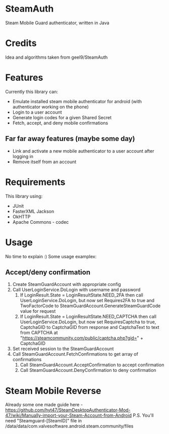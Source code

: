 # SteamAuth
Steam Mobile Guard authenticator, written in Java

# Credits
Idea and algorithms taken from geel9/SteamAuth

# Features
Currently this library can:
* Emulate installed steam mobile authenticator for android (with authenticator working on the phone)
* Login to a user account
* Generate login codes for a given Shared Secret
* Fetch, accept, and deny mobile confirmations

## Far far away features (maybe some day)
* Link and activate a new mobile authenticator to a user account after logging in
* Remove itself from an account

# Requirements
This library using:
* JUnit
* FasterXML Jackson
* OkHTTP
* Apache Commons - codec

# Usage
No time to explain :)
Some usage examplex:
## Accept/deny confirmation
1. Create SteamGuardAccount with appropriate config
1. Call UserLoginService.DoLogin with username and password
   1. If LoginResult.State = LoginResultState.NEED_2FA then call UserLoginService.DoLogin, but now set Requires2FA to true and TwoFactorCode to SteamGuardAccount.GenerateSteamGuardCode value for request
   1. If LoginResult.State = LoginResultState.NEED_CAPTCHA then call UserLoginService.DoLogin, but now set RequiresCaptcha to true, CaptchaGID to CaptchaGID from response and CaptchaText to text from CAPTCHA at "https://steamcommunity.com/public/captcha.php?gid=" + CaptchaGID
1. Set received session to the SteamGuardAccount
1. Call SteamGuardAccount.FetchConfirmations to get array of confirmations
   1. Call SteamGuardAccount.AcceptConfirmation to accept confirmation
   1. Call SteamGuardAccount.DenyConfirmation to deny confirmation

# Steam Mobile Reverse
Already some one made guide here - https://github.com/hyt47/SteamDesktopAuthenticator-Mod-47/wiki/Manually-import-your-Steam-Account-from-Android
P.S. You'll need "Steamguard-[SteamID]" file in /data/data/com.valvesoftware.android.steam.community/files